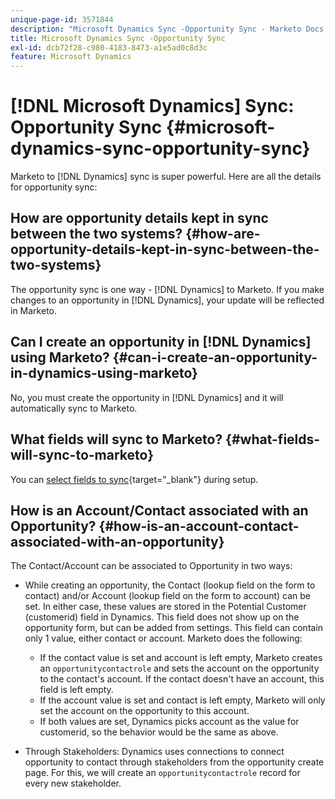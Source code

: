 ```yaml
---
unique-page-id: 3571844
description: "Microsoft Dynamics Sync -Opportunity Sync - Marketo Docs - Product Documentation"
title: Microsoft Dynamics Sync -Opportunity Sync
exl-id: dcb72f28-c980-4183-8473-a1e5ad0c8d3c
feature: Microsoft Dynamics
---
```

# [!DNL Microsoft Dynamics] Sync: Opportunity Sync {#microsoft-dynamics-sync-opportunity-sync}

Marketo to [!DNL Dynamics] sync is super powerful. Here are all the details for opportunity sync:

## How are opportunity details kept in sync between the two systems? {#how-are-opportunity-details-kept-in-sync-between-the-two-systems}

The opportunity sync is one way - [!DNL Dynamics] to Marketo. If you make changes to an opportunity in [!DNL Dynamics], your update will be reflected in Marketo.

## Can I create an opportunity in [!DNL Dynamics] using Marketo? {#can-i-create-an-opportunity-in-dynamics-using-marketo}

No, you must create the opportunity in [!DNL Dynamics] and it will automatically sync to Marketo.

## What fields will sync to Marketo? {#what-fields-will-sync-to-marketo}

You can [select fields to sync](/help/marketo/product-docs/crm-sync/microsoft-dynamics-sync/sync-setup/microsoft-dynamics-365-with-ropc-connection/step-4-of-4-connect.md#select-fields-to-sync){target="_blank"} during setup.

## How is an Account/Contact associated with an Opportunity? {#how-is-an-account-contact-associated-with-an-opportunity}

The Contact/Account can be associated to Opportunity in two ways:

* While creating an opportunity, the Contact (lookup field on the form to contact) and/or Account (lookup field on the form to account) can be set. In either case, these values are stored in the Potential Customer (customerid) field in Dynamics. This field does not show up on the opportunity form, but can be added from settings. This field can contain only 1 value, either contact or account. Marketo does the following:

  * If the contact value is set and account is left empty, Marketo creates an `opportunitycontactrole` and sets the account on the opportunity to the contact's account. If the contact doesn't have an account, this field is left empty.
  * If the account value is set and contact is left empty, Marketo will only set the account on the opportunity to this account.
  * If both values are set, Dynamics picks account as the value for customerid, so the behavior would be the same as above.

* Through Stakeholders: Dynamics uses connections to connect opportunity to contact through stakeholders from the opportunity create page. For this, we will create an `opportunitycontactrole` record for every new stakeholder.
